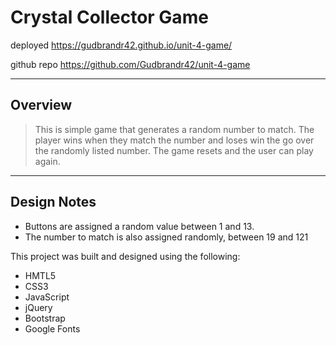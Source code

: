 # Crystal Collector Game

deployed
https://gudbrandr42.github.io/unit-4-game/ 

github repo
https://github.com/Gudbrandr42/unit-4-game

------------------------------------------------------------------------------------------------------------------

## Overview
> This is simple game that generates a random number to match. The player wins when they match the number and loses win the go over the randomly listed number. The game resets and the user can play again.

------------------------------------------------------------------------------------------------------------------

## Design Notes

* Buttons are assigned a random value between 1 and 13.
* The number to match is also assigned randomly, between 19 and 121

This project was built and designed using the following:

* HMTL5
* CSS3
* JavaScript
* jQuery
* Bootstrap
* Google Fonts
